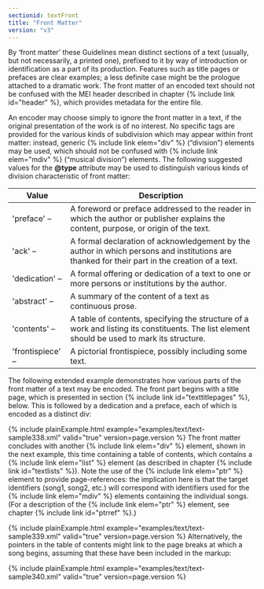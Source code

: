 ```yaml
---
sectionid: textFront
title: "Front Matter"
version: "v3"
---
```


By ‘front matter’ these Guidelines mean distinct sections of a text
(usually, but not necessarily, a printed one), prefixed to it by way of introduction
or
identification as a part of its production. Features such as title pages or prefaces
are
clear examples; a less definite case might be the prologue attached to a dramatic
work. The
front matter of an encoded text should not be confused with the MEI header described
in
chapter {% include link id="header" %}, which provides metadata for the entire file.

An encoder may choose simply to ignore the front matter in a text, if the original
presentation of the work is of no interest. No specific tags are provided for the
various
kinds of subdivision which may appear within front matter: instead, generic {% include link elem="div" %} (“division”) elements may be used, which should not be confused with {% include link elem="mdiv" %} (“musical division”) elements. The following suggested values for
the **@type** attribute may be used to distinguish various kinds of division
characteristic of front matter:

<table class="table table-striped">
   <thead>
      <tr>
         <th>Value</th>
         <th>Description</th>
      </tr>
   </thead>
   <tbody>
      <tr>
         <td>'preface' – </td>
         <td>A foreword or preface addressed to the reader in which the author or publisher explains
            the content, purpose, or origin of the text. 
         </td>
      </tr>
      <tr>
         <td>'ack' – </td>
         <td>A formal declaration of acknowledgement by the author in which persons and institutions
            are thanked for their part in the creation of a text.
         </td>
      </tr>
      <tr>
         <td>'dedication' – </td>
         <td>A formal offering or dedication of a text to one or more persons or institutions by
            the author.
         </td>
      </tr>
      <tr>
         <td>'abstract' – </td>
         <td>A summary of the content of a text as continuous prose.</td>
      </tr>
      <tr>
         <td>'contents' – </td>
         <td>A table of contents, specifying the structure of a work and listing its constituents.
            The list element should be used to mark its structure.
         </td>
      </tr>
      <tr>
         <td>'frontispiece' – </td>
         <td>A pictorial frontispiece, possibly including some text.</td>
      </tr>
   </tbody>
</table>The following extended example demonstrates how various parts of the front matter
of a text
may be encoded. The front part begins with a title page, which is presented in section
{% include link id="texttitlepages" %}, below. This is followed by a dedication and a preface, each of
which is encoded as a distinct div:

{% include plainExample.html example="examples/text/text-sample338.xml" valid="true" version=page.version %}
The front matter concludes with another {% include link elem="div" %} element, shown in the
next example, this time containing a table of contents, which contains a {% include link elem="list" %} element (as described in chapter {% include link id="textlists" %}). Note the use of
the {% include link elem="ptr" %} element to provide page-references: the implication here is
that the target identifiers (song1, song2, etc.) will correspond with identifiers
used for
the {% include link elem="mdiv" %} elements containing the individual songs. (For a description
of the {% include link elem="ptr" %} element, see chapter {% include link id="ptrref" %}.)

{% include plainExample.html example="examples/text/text-sample339.xml" valid="true" version=page.version %}
Alternatively, the pointers in the table of contents might link to the page breaks
at which
a song begins, assuming that these have been included in the markup:

{% include plainExample.html example="examples/text/text-sample340.xml" valid="true" version=page.version %}
